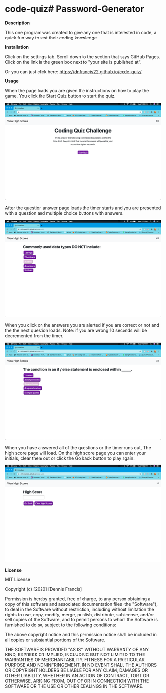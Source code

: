 # code-quiz# Password-Generator


**Description**

This one program was created to give any one that is interested in code, a quick fun way to test their coding knowledge

**Installation**

Click on the settings tab.
Scroll down to the section that says GitHub Pages.
Click on the link in the green box next to "your site is published at".

Or you can just click here: https://dnfrancis22.github.io/code-quiz/

**Usage**


When the page loads you are given the instructions on how to play the game. You click the Start Quiz button to start the quiz.


![welcomePage](./assets/img-1.png)


After the question answer page loads the timer starts and you are presented with a question and multiple choice buttons with answers.


![answerQuestion-1](./assets/img-2.png)

  
When you click on the answers you are alerted if you are correct or not and the the next question loads. Note: if you are wrong 10 seconds will be decremented from the timer.


![answerQuestion-2](./assets/img-3.png)


When you have answered all of the questions or the timer runs out, The high score page will load. On the high score page you can enter your initials, clear them out or click the Go back button to play again.


![highScore](./assets/img-4.png)








**License**

MIT License

Copyright (c) [2020] [Dennis Francis]

Permission is hereby granted, free of charge, to any person obtaining a copy
of this software and associated documentation files (the "Software"), to deal
in the Software without restriction, including without limitation the rights
to use, copy, modify, merge, publish, distribute, sublicense, and/or sell
copies of the Software, and to permit persons to whom the Software is
furnished to do so, subject to the following conditions:

The above copyright notice and this permission notice shall be included in all
copies or substantial portions of the Software.

THE SOFTWARE IS PROVIDED "AS IS", WITHOUT WARRANTY OF ANY KIND, EXPRESS OR
IMPLIED, INCLUDING BUT NOT LIMITED TO THE WARRANTIES OF MERCHANTABILITY,
FITNESS FOR A PARTICULAR PURPOSE AND NONINFRINGEMENT. IN NO EVENT SHALL THE
AUTHORS OR COPYRIGHT HOLDERS BE LIABLE FOR ANY CLAIM, DAMAGES OR OTHER
LIABILITY, WHETHER IN AN ACTION OF CONTRACT, TORT OR OTHERWISE, ARISING FROM,
OUT OF OR IN CONNECTION WITH THE SOFTWARE OR THE USE OR OTHER DEALINGS IN THE
SOFTWARE.








